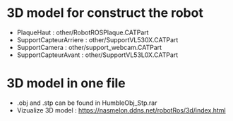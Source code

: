 # 3D model for construct the robot

- PlaqueHaut : other/RobotROSPlaque.CATPart
- SupportCapteurArriere : other/SupportVL530X.CATPart
- SupportCamera : other/support_webcam.CATPart
- SupportCapteurAvant : other/SupportVL53L0X.CATPart

# 3D model in one file

- .obj and .stp can be found in HumbleObj_Stp.rar
- Vizualize 3D model : https://nasmelon.ddns.net/robotRos/3d/index.html